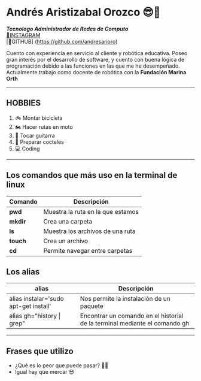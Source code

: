 # Andrés Aristizabal Orozco 😎🧔 
***Tecnologo Administrador de Redes de Computo***   
[🔎INSTAGRAM](https://www.instagram.com/esandresaristi/)  
[🔎GITHUB] (https://github.com/andresarioro) 

Cuento con experiencia en servicio al cliente y robótica educativa. Poseo gran interés por el desarrollo de software, y cuento con 
buena lógica de programación debido a las funciones en las que me he desempeñado.  
Actualmente trabajo como docente de robótica con la **Fundación Marina Orth**  

***  

## HOBBIES  
1. 🚲 Montar bicicleta 
2. 🏍 Hacer rutas en moto
3. 🎸 Tocar guitarra
4. 🍹 Preparar cocteles
5. 💻 Coding  

***  
## Los comandos que más uso en la terminal de linux  

|**Comando**|**Descripción**                  |  
|-----------|---------------------------------|
|**pwd**    |Muestra la ruta en la que estamos|  
|**mkdir**  |Crea una carpeta                 |
|**ls**     |Muestra los archivos de una ruta |  
|**touch**  |Crea un archivo                  |
|**cd**     |Permite navegar entre carpetas   |  

## Los alias  

|**alias** |**Descripción**|
|----------|---------------|
|alias instalar='sudo apt-get install'|Nos permite la instalación de un paquete|  
|alias gh="history \| grep"|Encontrar un comando en el historial de la terminal mediante el comando gh|  

***

## Frases que utilizo
- ¿Qué es lo peor que puede pasar? 🤷‍♀️
- Igual hay que mercar 😎

